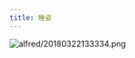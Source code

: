 ```yaml
---
title: 睡姿
---
```


![alfred/20180322133334.png](http://orj2pcd89.bkt.clouddn.com/alfred/20180322133334.png)
